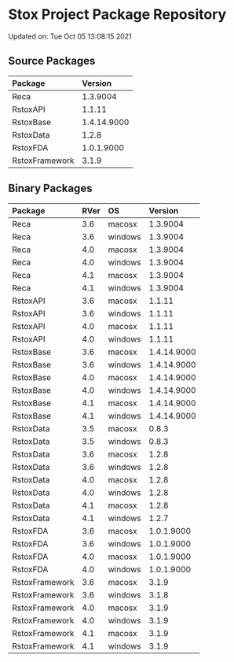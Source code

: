 # Stox Project Package Repository


Updated on: Tue Oct 05 13:08:15 2021
## Source Packages

|Package        |Version     |
|:--------------|:-----------|
|Reca           |1.3.9004    |
|RstoxAPI       |1.1.11      |
|RstoxBase      |1.4.14.9000 |
|RstoxData      |1.2.8       |
|RstoxFDA       |1.0.1.9000  |
|RstoxFramework |3.1.9       |

## Binary Packages

|Package        |RVer |OS      |Version     |
|:--------------|:----|:-------|:-----------|
|Reca           |3.6  |macosx  |1.3.9004    |
|Reca           |3.6  |windows |1.3.9004    |
|Reca           |4.0  |macosx  |1.3.9004    |
|Reca           |4.0  |windows |1.3.9004    |
|Reca           |4.1  |macosx  |1.3.9004    |
|Reca           |4.1  |windows |1.3.9004    |
|RstoxAPI       |3.6  |macosx  |1.1.11      |
|RstoxAPI       |3.6  |windows |1.1.11      |
|RstoxAPI       |4.0  |macosx  |1.1.11      |
|RstoxAPI       |4.0  |windows |1.1.11      |
|RstoxBase      |3.6  |macosx  |1.4.14.9000 |
|RstoxBase      |3.6  |windows |1.4.14.9000 |
|RstoxBase      |4.0  |macosx  |1.4.14.9000 |
|RstoxBase      |4.0  |windows |1.4.14.9000 |
|RstoxBase      |4.1  |macosx  |1.4.14.9000 |
|RstoxBase      |4.1  |windows |1.4.14.9000 |
|RstoxData      |3.5  |macosx  |0.8.3       |
|RstoxData      |3.5  |windows |0.8.3       |
|RstoxData      |3.6  |macosx  |1.2.8       |
|RstoxData      |3.6  |windows |1.2.8       |
|RstoxData      |4.0  |macosx  |1.2.8       |
|RstoxData      |4.0  |windows |1.2.8       |
|RstoxData      |4.1  |macosx  |1.2.8       |
|RstoxData      |4.1  |windows |1.2.7       |
|RstoxFDA       |3.6  |macosx  |1.0.1.9000  |
|RstoxFDA       |3.6  |windows |1.0.1.9000  |
|RstoxFDA       |4.0  |macosx  |1.0.1.9000  |
|RstoxFDA       |4.0  |windows |1.0.1.9000  |
|RstoxFramework |3.6  |macosx  |3.1.9       |
|RstoxFramework |3.6  |windows |3.1.8       |
|RstoxFramework |4.0  |macosx  |3.1.9       |
|RstoxFramework |4.0  |windows |3.1.9       |
|RstoxFramework |4.1  |macosx  |3.1.9       |
|RstoxFramework |4.1  |windows |3.1.9       |
